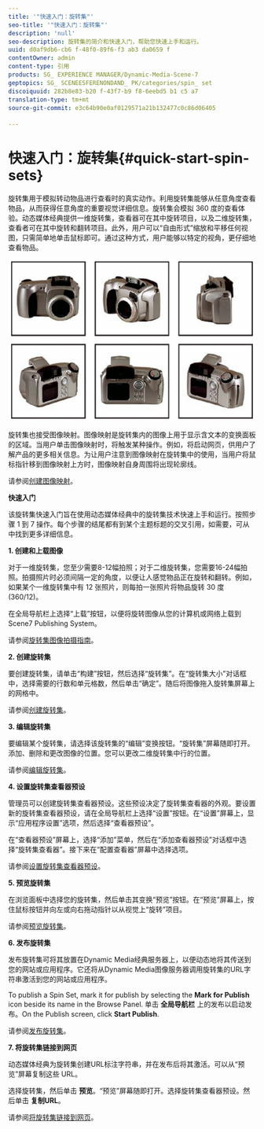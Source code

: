 ```yaml
---
title: '"快速入门：旋转集"'
seo-title: '"快速入门：旋转集"'
description: 'null'
seo-description: 旋转集的简介和快速入门，帮助您快速上手和运行。
uuid: d0af9db6-cb6 f-48f0-89f6-f3 ab3 da0659 f
contentOwner: admin
content-type: 引用
products: SG_ EXPERIENCE MANAGER/Dynamic-Media-Scene-7
geptopics: SG_ SCENEESFERENONDAND_ PK/categories/spin_ set
discoiquuid: 282b8e83-b20 f-43f7-b9 f8-6eebd5 b1 c5 a7
translation-type: tm+mt
source-git-commit: e3c64b90e0af0129571a21b132477c0c86d06405

---
```



# 快速入门：旋转集{#quick-start-spin-sets}

旋转集用于模拟转动物品进行查看时的真实动作。利用旋转集能够从任意角度查看物品，从而获得任意角度的重要视觉详细信息。旋转集会模拟 360 度的查看体验。动态媒体经典提供一维旋转集，查看器可在其中旋转项目，以及二维旋转集，查看者可在其中旋转和翻转项目。此外，用户可以“自由形式”缩放和平移任何视图，只需简单地单击鼠标即可。通过这种方式，用户能够以特定的视角，更仔细地查看物品。

![旋转集的图像。](/help/assets/spin_set.png)

旋转集也接受图像映射。图像映射是旋转集内的图像上用于显示含文本的变换面板的区域。当用户单击图像映射时，将触发某种操作。例如，将启动网页，供用户了解产品的更多相关信息。为让用户注意到图像映射在旋转集中的使用，当用户将鼠标指针移到图像映射上方时，图像映射自身周围将出现轮廓线。

请参阅[创建图像映射](creating-image-maps.md)。

**快速入门**

该旋转集快速入门旨在使用动态媒体经典中的旋转集技术快速上手和运行。按照步骤 1 到 7 操作。每个步骤的结尾都有到某个主题标题的交叉引用，如需要，可从中找到更多详细信息。

**1. 创建和上载图像**

对于一维旋转集，您至少需要8-12幅拍照；对于二维旋转集，您需要16-24幅拍照。拍摄照片时必须间隔一定的角度，以便让人感觉物品正在旋转和翻转。例如，如果某个一维旋转集中有 12 张照片，则每拍一张照片将物品旋转 30 度 (360/12)。

在全局导航栏上选择“上载”按钮，以便将旋转图像从您的计算机或网络上载到 Scene7 Publishing System。

请参阅[旋转集图像拍摄指南](creating-spin-set.md#guidelines-for-shooting-spin-set-images)。

**2. 创建旋转集**

要创建旋转集，请单击“构建”按钮，然后选择“旋转集”。在“旋转集大小”对话框中，选择需要的行数和单元格数，然后单击“确定”。随后将图像拖入旋转集屏幕上的网格中。

请参阅[创建旋转集](creating-spin-set.md#creating-a-spin-set)。

<!-- 

Comment Type: remark
Last Modified By: unknown unknown 
Last Modified Date: 

<p>See <a href="#UnresolvedLink-sc7_spinsets_sp.xml#WS98ca2e6790647c06-245331fc135ab744793-8000">Including Image Maps in Spin Sets</a> to add clickable, hotspot regions, known as Image Maps, to images in a Spin Set. </p>

 -->

<!-- 

Comment Type: remark
Last Modified By: unknown unknown 
Last Modified Date: 

<p>See also <a href="#UnresolvedLink-sc7_spinsets_sp.xml#WS98ca2e6790647c06229f600f135ab7cc461-8000">Managing InfoPanel content</a>.</p>

 -->

**3. 编辑旋转集**

要编辑某个旋转集，请选择该旋转集的“编辑”变换按钮。“旋转集”屏幕随即打开。添加、删除和更改图像的位置。您可以更改二维旋转集中行的位置。

请参阅[编辑旋转集](creating-spin-set.md#editing-a-spin-set)。

**4. 设置旋转集查看器预设**

管理员可以创建旋转集查看器预设。这些预设决定了旋转集查看器的外观。要设置新的旋转集查看器预设，请在全局导航栏上选择“设置”按钮。在“设置”屏幕上，显示“应用程序设置”选项，然后选择“查看器预设”。

在“查看器预设”屏幕上，选择“添加”菜单，然后在“添加查看器预设”对话框中选择“旋转集查看器”。接下来在“配置查看器”屏幕中选择选项。

请参阅[设置旋转集查看器预设](setting-spin-set-viewer-presets.md#setting-up-spin-set-viewer-presets)。

**5. 预览旋转集**

在浏览面板中选择您的旋转集，然后单击其变换“预览”按钮。在“预览”屏幕上，按住鼠标按钮并向左或向右拖动指针以从视觉上“旋转”项目。

请参阅[预览旋转集](previewing-spin-set.md#previewing-a-spin-set)。

**6. 发布旋转集**

发布旋转集可将其放置在Dynamic Media经典服务器上，以便动态地将其传送到您的网站或应用程序。它还将从Dynamic Media图像服务器调用旋转集的URL字符串激活到您的网站或应用程序。

To publish a Spin Set, mark it for publish by selecting the **Mark for Publish** icon beside its name in the Browse Panel. 单击 **全局导航栏** 上的发布以启动发布。On the Publish screen, click **Start Publish**.

请参阅[发布旋转集](publishing-spin-set.md#publishing-a-spin-set)。

**7. 将旋转集链接到网页**

动态媒体经典为旋转集创建URL标注字符串，并在发布后将其激活。可以从“预览”屏幕复制这些 URL。

选择旋转集，然后单击 **预览**。“预览”屏幕随即打开。选择旋转集查看器预设。然后单击 **复制URL**。

请参阅[将旋转集链接到网页](linking-spin-set-web-page.md#linking-a-spin-set-to-a-web-page)。
